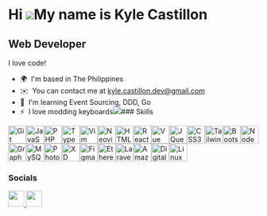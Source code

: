 Hi ![](https://user-images.githubusercontent.com/18350557/176309783-0785949b-9127-417c-8b55-ab5a4333674e.gif)My name is Kyle Castillon
======================================================================================================================================

Web Developer
-------------

I love code!

*   🌍  I'm based in The Philippines
*   ✉️  You can contact me at [kyle.castillon.dev@gmail.com](mailto:kyle.castillon.dev@gmail.com)
*   🧠  I'm learning Event Sourcing, DDD, Go
*   ⚡  I love modding keyboards<a href="https://www.github.com/kyleexkyle" target="_blank" rel="noreferrer"><img
                  src="https://img.shields.io/github/followers/kyleexkyle?logo=github&style=for-the-badge&color=0891b2&labelColor=1c1917" /></a>### Skills 
<p align="left">
<a href="https://git-scm.com/" target="_blank" rel="noreferrer"><img src="https://raw.githubusercontent.com/danielcranney/readme-generator/main/public/icons/skills/git-colored.svg" width="36" height="36" alt="Git" /></a><a href="https://developer.mozilla.org/en-US/docs/Web/JavaScript" target="_blank" rel="noreferrer"><img src="https://raw.githubusercontent.com/danielcranney/readme-generator/main/public/icons/skills/javascript-colored.svg" width="36" height="36" alt="JavaScript" /></a><a href="https://www.php.net/" target="_blank" rel="noreferrer"><img src="https://raw.githubusercontent.com/danielcranney/readme-generator/main/public/icons/skills/php-colored.svg" width="36" height="36" alt="PHP" /></a><a href="https://www.typescriptlang.org/" target="_blank" rel="noreferrer"><img src="https://raw.githubusercontent.com/danielcranney/readme-generator/main/public/icons/skills/typescript-colored.svg" width="36" height="36" alt="TypeScript" /></a><a href="https://www.vim.org/" target="_blank" rel="noreferrer"><img src="https://raw.githubusercontent.com/danielcranney/readme-generator/main/public/icons/skills/vim.svg" width="36" height="36" alt="Vim" /></a><a href="https://neovim.io/" target="_blank" rel="noreferrer"><img src="https://raw.githubusercontent.com/danielcranney/readme-generator/main/public/icons/skills/neovim.svg" width="36" height="36" alt="Neovim" /></a><a href="https://developer.mozilla.org/en-US/docs/Glossary/HTML5" target="_blank" rel="noreferrer"><img src="https://raw.githubusercontent.com/danielcranney/readme-generator/main/public/icons/skills/html5-colored.svg" width="36" height="36" alt="HTML5" /></a><a href="https://reactjs.org/" target="_blank" rel="noreferrer"><img src="https://raw.githubusercontent.com/danielcranney/readme-generator/main/public/icons/skills/react-colored.svg" width="36" height="36" alt="React" /></a><a href="https://vuejs.org/" target="_blank" rel="noreferrer"><img src="https://raw.githubusercontent.com/danielcranney/readme-generator/main/public/icons/skills/vuejs-colored.svg" width="36" height="36" alt="Vue" /></a><a href="https://jquery.com/" target="_blank" rel="noreferrer"><img src="https://raw.githubusercontent.com/danielcranney/readme-generator/main/public/icons/skills/jquery-colored.svg" width="36" height="36" alt="JQuery" /></a><a href="https://www.w3.org/TR/CSS/#css" target="_blank" rel="noreferrer"><img src="https://raw.githubusercontent.com/danielcranney/readme-generator/main/public/icons/skills/css3-colored.svg" width="36" height="36" alt="CSS3" /></a><a href="https://tailwindcss.com/" target="_blank" rel="noreferrer"><img src="https://raw.githubusercontent.com/danielcranney/readme-generator/main/public/icons/skills/tailwindcss-colored.svg" width="36" height="36" alt="TailwindCSS" /></a><a href="https://getbootstrap.com/" target="_blank" rel="noreferrer"><img src="https://raw.githubusercontent.com/danielcranney/readme-generator/main/public/icons/skills/bootstrap-colored.svg" width="36" height="36" alt="Bootstrap" /></a><a href="https://nodejs.org/en/" target="_blank" rel="noreferrer"><img src="https://raw.githubusercontent.com/danielcranney/readme-generator/main/public/icons/skills/nodejs-colored.svg" width="36" height="36" alt="NodeJS" /></a><a href="https://graphql.org/" target="_blank" rel="noreferrer"><img src="https://raw.githubusercontent.com/danielcranney/readme-generator/main/public/icons/skills/graphql-colored.svg" width="36" height="36" alt="GraphQL" /></a><a href="https://www.mysql.com/" target="_blank" rel="noreferrer"><img src="https://raw.githubusercontent.com/danielcranney/readme-generator/main/public/icons/skills/mysql-colored.svg" width="36" height="36" alt="MySQL" /></a><a href="https://www.adobe.com/uk/products/photoshop.html" target="_blank" rel="noreferrer"><img src="https://raw.githubusercontent.com/danielcranney/readme-generator/main/public/icons/skills/photoshop-colored-dark.svg" width="36" height="36" alt="Photoshop" /></a><a href="https://www.adobe.com/uk/products/xd.html" target="_blank" rel="noreferrer"><img src="https://raw.githubusercontent.com/danielcranney/readme-generator/main/public/icons/skills/xd-colored-dark.svg" width="36" height="36" alt="XD" /></a><a href="https://www.figma.com/" target="_blank" rel="noreferrer"><img src="https://raw.githubusercontent.com/danielcranney/readme-generator/main/public/icons/skills/figma-colored.svg" width="36" height="36" alt="Figma" /></a><a href="https://ethereum.org/en/" target="_blank" rel="noreferrer"><img src="https://raw.githubusercontent.com/danielcranney/readme-generator/main/public/icons/skills/ethereum-colored.svg" width="36" height="36" alt="Ethereum" /></a><a href="https://laravel.com/" target="_blank" rel="noreferrer"><img src="https://raw.githubusercontent.com/danielcranney/readme-generator/main/public/icons/skills/laravel-colored.svg" width="36" height="36" alt="Laravel" /></a><a href="https://aws.amazon.com" target="_blank" rel="noreferrer"><img src="https://raw.githubusercontent.com/danielcranney/readme-generator/main/public/icons/skills/aws-colored-dark.svg" width="36" height="36" alt="Amazon Web Services" /></a><a href="https://www.digitalocean.com" target="_blank" rel="noreferrer"><img src="https://raw.githubusercontent.com/danielcranney/readme-generator/main/public/icons/skills/digitalocean-colored.svg" width="36" height="36" alt="Digital Ocean" /></a><a href="https://www.linux.org" target="_blank" rel="noreferrer"><img src="https://raw.githubusercontent.com/danielcranney/readme-generator/main/public/icons/skills/linux-colored.svg" width="36" height="36" alt="Linux" /></a>
                    </p>
                    
### Socials
<p align="left">
<a href="https://www.github.com/kyleexkyle" target="_blank" rel="noreferrer">
<picture>
<source media="(prefers-color-scheme: dark)" srcset="https://raw.githubusercontent.com/danielcranney/readme-generator/main/public/icons/socials/github-dark.svg" />
<source media="(prefers-color-scheme: light)" srcset="https://raw.githubusercontent.com/danielcranney/readme-generator/main/public/icons/socials/github.svg" />
<img src="https://raw.githubusercontent.com/danielcranney/readme-generator/main/public/icons/socials/github.svg" width="32" height="32" />
</picture>
</a>
<a href="https://www.linkedin.com/in/kyle-castillon-17846a193/" target="_blank" rel="noreferrer">
<picture>
<source media="(prefers-color-scheme: dark)" srcset="https://raw.githubusercontent.com/danielcranney/readme-generator/main/public/icons/socials/linkedin-dark.svg" />
<source media="(prefers-color-scheme: light)" srcset="https://raw.githubusercontent.com/danielcranney/readme-generator/main/public/icons/socials/linkedin.svg" />
<img src="https://raw.githubusercontent.com/danielcranney/readme-generator/main/public/icons/socials/linkedin.svg" width="32" height="32" />
</picture>
</a></p>
